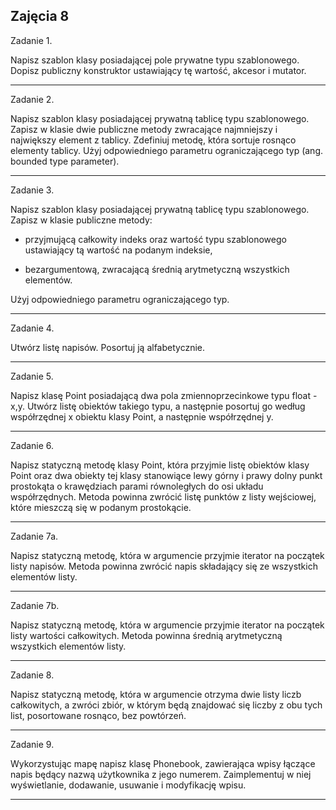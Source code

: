 ## Zajęcia 8  

Zadanie 1.

Napisz szablon klasy posiadającej pole prywatne typu szablonowego. Dopisz publiczny konstruktor ustawiający tę wartość, akcesor i mutator.

---

Zadanie 2.

Napisz szablon klasy posiadającej prywatną tablicę typu szablonowego. Zapisz w klasie dwie publiczne metody zwracające najmniejszy i największy element z tablicy. Zdefiniuj metodę, która sortuje rosnąco elementy tablicy.  Użyj odpowiedniego parametru ograniczającego typ (ang. bounded type parameter).

---

Zadanie 3. 

Napisz szablon klasy posiadającej prywatną tablicę typu szablonowego. Zapisz w klasie publiczne metody:

- przyjmującą całkowity indeks oraz wartość typu szablonowego ustawiający tą wartość na podanym indeksie,

- bezargumentową, zwracającą średnią arytmetyczną wszystkich elementów. 

Użyj odpowiedniego parametru ograniczającego typ.

---

Zadanie 4.

Utwórz listę napisów. Posortuj ją alfabetycznie.

---

Zadanie 5.

Napisz klasę Point posiadającą dwa pola zmiennoprzecinkowe typu float - x,y. Utwórz listę obiektów takiego typu, a następnie posortuj go według współrzędnej x obiektu klasy Point, a następnie współrzędnej y.

---

Zadanie 6.

Napisz statyczną metodę klasy Point, która przyjmie listę obiektów klasy Point oraz dwa obiekty tej klasy stanowiące lewy górny i prawy dolny punkt prostokąta o krawędziach parami równoległych do osi układu współrzędnych. Metoda powinna zwrócić listę punktów z listy wejściowej, które mieszczą się w podanym prostokącie.

---

Zadanie 7a.

Napisz statyczną metodę, która w argumencie przyjmie iterator na początek listy napisów. Metoda powinna zwrócić napis składający się ze wszystkich elementów listy.

---

Zadanie 7b.

Napisz statyczną metodę, która w argumencie przyjmie iterator na początek listy wartości całkowitych. Metoda powinna średnią arytmetyczną wszystkich elementów listy.

---

Zadanie 8.

Napisz statyczną metodę, która w argumencie otrzyma dwie listy liczb całkowitych, a zwróci zbiór, w którym będą znajdować się liczby z obu tych list, posortowane rosnąco, bez powtórzeń. 

---

Zadanie 9. 

Wykorzystując mapę napisz klasę Phonebook, zawierająca wpisy łączące napis będący nazwą użytkownika z jego numerem. Zaimplementuj w niej wyświetlanie, dodawanie, usuwanie i modyfikację wpisu.
  
---
